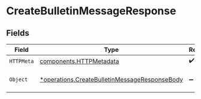 # CreateBulletinMessageResponse


## Fields

| Field                                                                                                         | Type                                                                                                          | Required                                                                                                      | Description                                                                                                   |
| ------------------------------------------------------------------------------------------------------------- | ------------------------------------------------------------------------------------------------------------- | ------------------------------------------------------------------------------------------------------------- | ------------------------------------------------------------------------------------------------------------- |
| `HTTPMeta`                                                                                                    | [components.HTTPMetadata](../../models/components/httpmetadata.md)                                            | :heavy_check_mark:                                                                                            | N/A                                                                                                           |
| `Object`                                                                                                      | [*operations.CreateBulletinMessageResponseBody](../../models/operations/createbulletinmessageresponsebody.md) | :heavy_minus_sign:                                                                                            | a list of BulletinMessage objects                                                                             |